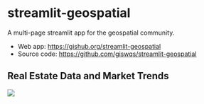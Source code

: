 # streamlit-geospatial

A multi-page streamlit app for the geospatial community.

- Web app: <https://gishub.org/streamlit-geospatial>
- Source code: <https://github.com/giswqs/streamlit-geospatial>

## Real Estate Data and Market Trends

![](https://i.imgur.com/ZfzdIJT.gif)
